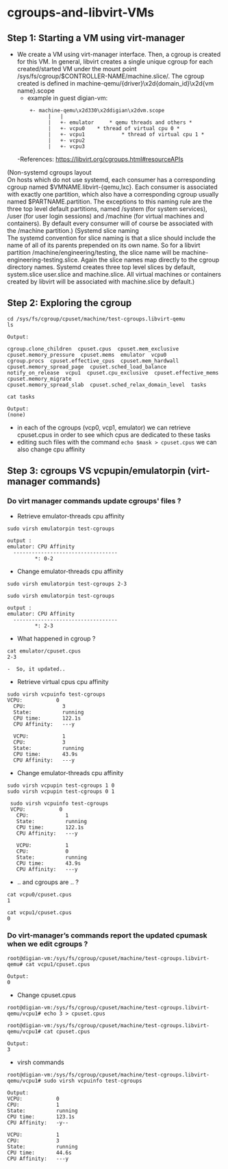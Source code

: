 # cgroups-and-libvirt-VMs

## Step 1: Starting a VM using virt-manager

- We create a VM using virt-manager interface. Then, a cgroup is created for this VM. In general, libvirt creates a single unique cgroup for each created/started VM under the mount point /sys/fs/cgroup/$CONTROLLER-NAME/machine.slice/. The cgroup created is defined in machine-qemu/{driver}\x2d{domain_id}\x2d{vm name}.scope
  - example in guest digian-vm: 
  ```
  	  +- machine-qemu\x2d330\x2ddigian\x2dvm.scope
            |   |
            |   +- emulator 	* qemu threads and others *
 	        |   +- vcpu0   	* thread of virtual cpu 0 *
	        |   +- vcpu1	        * thread of virtual cpu 1 *
	        |   +- vcpu2
	        |   +- vcpu3

  ```
  -References: https://libvirt.org/cgroups.html#resourceAPIs
 
(Non-systemd cgroups layout    
	On hosts which do not use systemd, each consumer has a corresponding cgroup named $VMNAME.libvirt-{qemu,lxc}. Each consumer is  	associated with exactly one partition, which also have a corresponding cgroup usually named $PARTNAME.partition. The exceptions 	to this naming rule are the three top level default partitions, named /system (for system services), /user (for user login 	  	  sessions) and /machine (for virtual machines and containers). By default every consumer will of course be associated with the 	/machine partition.)
(Systemd slice naming    
The systemd convention for slice naming is that a slice should include the name of all of its parents prepended on its own name. So for a libvirt partition /machine/engineering/testing, the slice name will be machine-engineering-testing.slice. Again the slice names map directly to the cgroup directory names. Systemd creates three top level slices by default, system.slice user.slice and machine.slice. All virtual machines or containers created by libvirt will be associated with machine.slice by default.)
  
  
## Step 2: Exploring the cgroup
  
  ```
  cd /sys/fs/cgroup/cpuset/machine/test-cgroups.libvirt-qemu
  ls
  ```
  
  ```
  Output:
  
  cgroup.clone_children  cpuset.cpus  cpuset.mem_exclusive cpuset.memory_pressure  cpuset.mems  emulator  vcpu0
  cgroup.procs  cpuset.effective_cpus  cpuset.mem_hardwall  cpuset.memory_spread_page  cpuset.sched_load_balance
  notify_on_release  vcpu1  cpuset.cpu_exclusive  cpuset.effective_mems  cpuset.memory_migrate    
  cpuset.memory_spread_slab  cpuset.sched_relax_domain_level  tasks
  ```
  
  ```
  cat tasks
  ```
  
  ```
  Output:
  (none)
  ```
 - in each of the cgroups (vcp0, vcp1, emulator) we can retrieve cpuset.cpus in order to see which cpus are dedicated to these tasks
 - editing such files with the command `echo $mask > cpuset.cpus` we can also change cpu affinity
  
  ## Step 3: cgroups VS vcpupin/emulatorpin (virt-manager commands)
  
  ### Do virt manager commands update cgroups' files ?
  
 - Retrieve emulator-threads cpu affinity
  ```
  sudo virsh emulatorpin test-cgroups  
  
  output :
  emulator: CPU Affinity
	----------------------------------
	       *: 0-2

  ```
  
 - Change emulator-threads cpu affinity
  ```
  sudo virsh emulatorpin test-cgroups 2-3
 
  sudo virsh emulatorpin test-cgroups  
  
  output :
  emulator: CPU Affinity
	----------------------------------
	       *: 2-3
  ```
  
 - What happened in cgroup ?
  
  ```
  cat emulator/cpuset.cpus 
  2-3
  ```
    -  So, it updated..
    
 - Retrieve virtual cpus cpu affinity
  ```
  sudo virsh vcpuinfo test-cgroups
  VCPU:           0
	CPU:            3
	State:          running
	CPU time:       122.1s
	CPU Affinity:   ---y
	
	VCPU:           1
	CPU:            3
	State:          running
	CPU time:       43.9s
	CPU Affinity:   ---y
  ```
  
 - Change emulator-threads cpu affinity
 ```
 sudo virsh vcpupin test-cgroups 1 0
 sudo virsh vcpupin test-cgroups 0 1
 ```
 
 ```
  sudo virsh vcpuinfo test-cgroups
  VCPU:           0
	CPU:            1
	State:          running
	CPU time:       122.1s
	CPU Affinity:   ---y
	
	VCPU:           1
	CPU:            0
	State:          running
	CPU time:       43.9s
	CPU Affinity:   ---y
  ```
 - .. and cgroups are .. ?
  ```
  cat vcpu0/cpuset.cpus 
  1
  ```
  
  ```
  cat vcpu1/cpuset.cpus 
  0
  ```
  
  ### Do virt-manager’s commands report the updated cpumask when we edit cgroups ?
  
  ```
  root@digian-vm:/sys/fs/cgroup/cpuset/machine/test-cgroups.libvirt-qemu# cat vcpu1/cpuset.cpus 
  
  Output: 
  0
  ```
  
  - Change cpuset.cpus
  
  ```
  root@digian-vm:/sys/fs/cgroup/cpuset/machine/test-cgroups.libvirt-qemu/vcpu1# echo 3 > cpuset.cpus 
  
  root@digian-vm:/sys/fs/cgroup/cpuset/machine/test-cgroups.libvirt-qemu/vcpu1# cat cpuset.cpus 
  
  Output:
  3
  ```
 
 - virsh commands 
 
 ```
 root@digian-vm:/sys/fs/cgroup/cpuset/machine/test-cgroups.libvirt-qemu/vcpu1# sudo virsh vcpuinfo test-cgroups 
 
 Output:
 VCPU:           0
CPU:            1
State:          running
CPU time:       123.1s
CPU Affinity:   -y--

VCPU:           1
CPU:            3
State:          running
CPU time:       44.6s
CPU Affinity:   ---y

 ```
